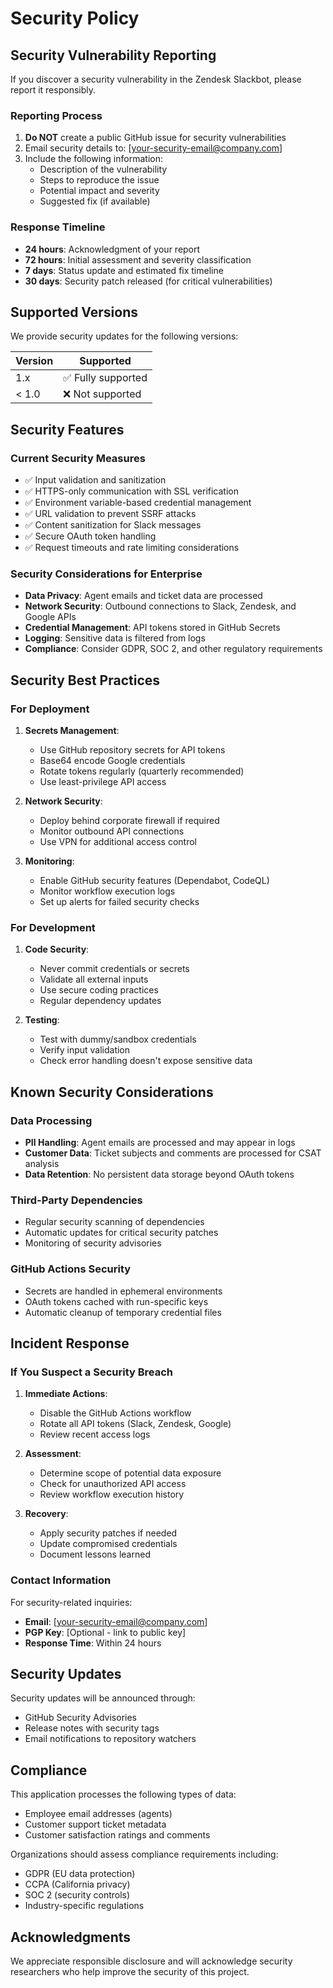 # Security Policy

## Security Vulnerability Reporting

If you discover a security vulnerability in the Zendesk Slackbot, please report it responsibly.

### Reporting Process

1. **Do NOT** create a public GitHub issue for security vulnerabilities
2. Email security details to: [your-security-email@company.com]
3. Include the following information:
   - Description of the vulnerability
   - Steps to reproduce the issue
   - Potential impact and severity
   - Suggested fix (if available)

### Response Timeline

- **24 hours**: Acknowledgment of your report
- **72 hours**: Initial assessment and severity classification
- **7 days**: Status update and estimated fix timeline
- **30 days**: Security patch released (for critical vulnerabilities)

## Supported Versions

We provide security updates for the following versions:

| Version | Supported          |
| ------- | ------------------ |
| 1.x     | ✅ Fully supported |
| < 1.0   | ❌ Not supported   |

## Security Features

### Current Security Measures

- ✅ Input validation and sanitization
- ✅ HTTPS-only communication with SSL verification
- ✅ Environment variable-based credential management
- ✅ URL validation to prevent SSRF attacks
- ✅ Content sanitization for Slack messages
- ✅ Secure OAuth token handling
- ✅ Request timeouts and rate limiting considerations

### Security Considerations for Enterprise

- **Data Privacy**: Agent emails and ticket data are processed
- **Network Security**: Outbound connections to Slack, Zendesk, and Google APIs
- **Credential Management**: API tokens stored in GitHub Secrets
- **Logging**: Sensitive data is filtered from logs
- **Compliance**: Consider GDPR, SOC 2, and other regulatory requirements

## Security Best Practices

### For Deployment

1. **Secrets Management**:
   - Use GitHub repository secrets for API tokens
   - Base64 encode Google credentials
   - Rotate tokens regularly (quarterly recommended)
   - Use least-privilege API access

2. **Network Security**:
   - Deploy behind corporate firewall if required
   - Monitor outbound API connections
   - Use VPN for additional access control

3. **Monitoring**:
   - Enable GitHub security features (Dependabot, CodeQL)
   - Monitor workflow execution logs
   - Set up alerts for failed security checks

### For Development

1. **Code Security**:
   - Never commit credentials or secrets
   - Validate all external inputs
   - Use secure coding practices
   - Regular dependency updates

2. **Testing**:
   - Test with dummy/sandbox credentials
   - Verify input validation
   - Check error handling doesn't expose sensitive data

## Known Security Considerations

### Data Processing
- **PII Handling**: Agent emails are processed and may appear in logs
- **Customer Data**: Ticket subjects and comments are processed for CSAT analysis
- **Data Retention**: No persistent data storage beyond OAuth tokens

### Third-Party Dependencies
- Regular security scanning of dependencies
- Automatic updates for critical security patches
- Monitoring of security advisories

### GitHub Actions Security
- Secrets are handled in ephemeral environments
- OAuth tokens cached with run-specific keys
- Automatic cleanup of temporary credential files

## Incident Response

### If You Suspect a Security Breach

1. **Immediate Actions**:
   - Disable the GitHub Actions workflow
   - Rotate all API tokens (Slack, Zendesk, Google)
   - Review recent access logs

2. **Assessment**:
   - Determine scope of potential data exposure
   - Check for unauthorized API access
   - Review workflow execution history

3. **Recovery**:
   - Apply security patches if needed
   - Update compromised credentials
   - Document lessons learned

### Contact Information

For security-related inquiries:
- **Email**: [your-security-email@company.com]
- **PGP Key**: [Optional - link to public key]
- **Response Time**: Within 24 hours

## Security Updates

Security updates will be announced through:
- GitHub Security Advisories
- Release notes with security tags
- Email notifications to repository watchers

## Compliance

This application processes the following types of data:
- Employee email addresses (agents)
- Customer support ticket metadata
- Customer satisfaction ratings and comments

Organizations should assess compliance requirements including:
- GDPR (EU data protection)
- CCPA (California privacy)
- SOC 2 (security controls)
- Industry-specific regulations

## Acknowledgments

We appreciate responsible disclosure and will acknowledge security researchers who help improve the security of this project.